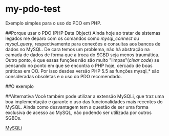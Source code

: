 # my-pdo-test
Exemplo simples para o uso do PDO em PHP.

##Porque usar o PDO (PHP Data Object)
Ainda hoje ao tratar de sistemas legados me deparo com os comandos como *mysql_connect* ou *mysql_query*, respectivamente para conexões e consultas aos bancos de dados no MySQL. De cara temos um problema, não há abstração na camada de dados de forma que a troca do SGBD seja menos traumática. Outro ponto, é que essas funções não são muito "limpas"(*clear code*) se pensando no ponto em que se encontra o PHP hoje, cercado de boas práticas em OO. Por isso desdea versão PHP 5.5 as funções mysql_* são consideradas obsoletas e o uso do PDO recomendado.

##O exemplo

##Alternativa
Você também pode utilizar a extensão MySQLi, que traz uma boa implementação e garante o uso das funcionalidades mais recentes do MySQL. Ainda como desvantagem tem a questão de ser uma forma exclusiva de acesso ao MySQL, não podendo ser utilizada por outros SGBDs.

[MySQLi](http://php.net/manual/pt_BR/book.mysqli.php "Extensão MySQLi")
